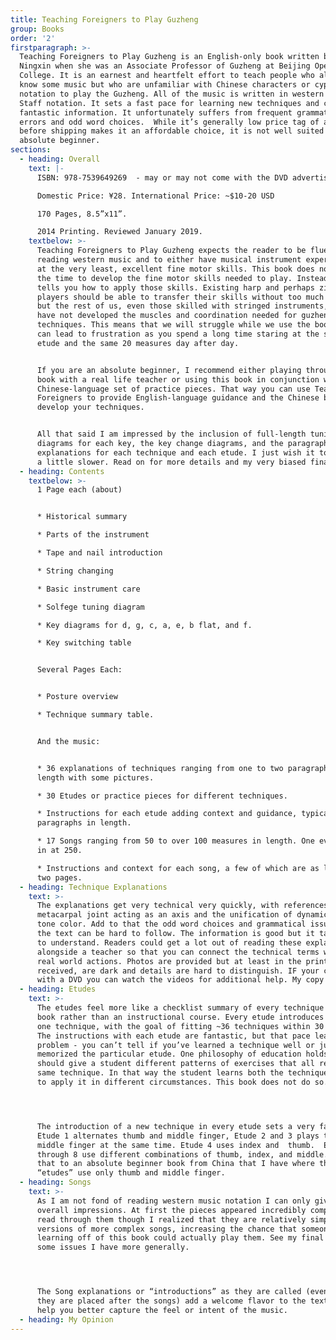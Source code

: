 ```yaml
---
title: Teaching Foreigners to Play Guzheng
group: Books
order: '2'
firstparagraph: >-
  Teaching Foreigners to Play Guzheng is an English-only book written by Yao
  Ningxin when she was an Associate Professor of Guzheng at Beijing Opera Art’s
  College. It is an earnest and heartfelt effort to teach people who already
  know some music but who are unfamiliar with Chinese characters or cypher
  notation to play the Guzheng. All of the music is written in western Flag and
  Staff notation. It sets a fast pace for learning new techniques and contains
  fantastic information. It unfortunately suffers from frequent grammatical
  errors and odd word choices.  While it’s generally low price tag of about $10
  before shipping makes it an affordable choice, it is not well suited for the
  absolute beginner.
sections:
  - heading: Overall
    text: |-
      ISBN: 978-7539649269  - may or may not come with the DVD advertised.

      Domestic Price: ¥28. International Price: ~$10-20 USD 

      170 Pages, 8.5”x11”.

      2014 Printing. Reviewed January 2019.
    textbelow: >-
      Teaching Foreigners to Play Guzheng expects the reader to be fluent in
      reading western music and to either have musical instrument experience or
      at the very least, excellent fine motor skills. This book does not take
      the time to develop the fine motor skills needed to play. Instead, it
      tells you how to apply those skills. Existing harp and perhaps zither
      players should be able to transfer their skills without too much problem
      but the rest of us, even those skilled with stringed instruments, probably
      have not developed the muscles and coordination needed for guzheng
      techniques. This means that we will struggle while we use the book. This
      can lead to frustration as you spend a long time staring at the same 
      etude and the same 20 measures day after day. 


      If you are an absolute beginner, I recommend either playing through this
      book with a real life teacher or using this book in conjunction with a
      Chinese-language set of practice pieces. That way you can use Teaching
      Foreigners to provide English-language guidance and the Chinese book to
      develop your techniques. 


      All that said I am impressed by the inclusion of full-length tuning
      diagrams for each key, the key change diagrams, and the paragraph-long
      explanations for each technique and each etude. I just wish it took things
      a little slower. Read on for more details and my very biased final note.
  - heading: Contents
    textbelow: >-
      1 Page each (about)


      * Historical summary

      * Parts of the instrument

      * Tape and nail introduction

      * String changing

      * Basic instrument care

      * Solfege tuning diagram

      * Key diagrams for d, g, c, a, e, b flat, and f.

      * Key switching table


      Several Pages Each:


      * Posture overview

      * Technique summary table.


      And the music:


      * 36 explanations of techniques ranging from one to two paragraphs in
      length with some pictures.

      * 30 Etudes or practice pieces for different techniques. 

      * Instructions for each etude adding context and guidance, typically 1-2
      paragraphs in length.

      * 17 Songs ranging from 50 to over 100 measures in length. One even clocks
      in at 250. 

      * Instructions and context for each song, a few of which are as long as
      two pages.
  - heading: Technique Explanations
    text: >-
      The explanations get very technical very quickly, with references to the
      metacarpal joint acting as an axis and the unification of dynamics and
      tone color. Add to that the odd word choices and grammatical issues and
      the text can be hard to follow. The information is good but it takes time
      to understand. Readers could get a lot out of reading these explanations
      alongside a teacher so that you can connect the technical terms with the
      real world actions. Photos are provided but at least in the printing I
      received, are dark and details are hard to distinguish. IF your copy comes
      with a DVD you can watch the videos for additional help. My copy did not.
  - heading: Etudes
    text: >-
      The etudes feel more like a checklist summary of every technique in the
      book rather than an instructional course. Every etude introduces at least
      one technique, with the goal of fitting ~36 techniques within 30 etudes.
      The instructions with each etude are fantastic, but that pace leads to a
      problem - you can’t tell if you’ve learned a technique well or just
      memorized the particular etude. One philosophy of education holds that you
      should give a student different patterns of exercises that all rely on the
      same technique. In that way the student learns both the technique and how
      to apply it in different circumstances. This book does not do so.




      The introduction of a new technique in every etude sets a very fast pace.
      Etude 1 alternates thumb and middle finger, Etude 2 and 3 plays thumb and
      middle finger at the same time. Etude 4 uses index and  thumb.  Etude 5
      through 8 use different combinations of thumb, index, and middle. Compare
      that to an absolute beginner book from China that I have where the first 8
      “etudes” use only thumb and middle finger.
  - heading: Songs
    text: >-
      As I am not fond of reading western music notation I can only give my
      overall impressions. At first the pieces appeared incredibly complex. As I
      read through them though I realized that they are relatively simplified
      versions of more complex songs, increasing the chance that someone
      learning off of this book could actually play them. See my final note for
      some issues I have more generally.




      The Song explanations or “introductions” as they are called (even though
      they are placed after the songs) add a welcome flavor to the text and may
      help you better capture the feel or intent of the music.
  - heading: My Opinion
---
```


